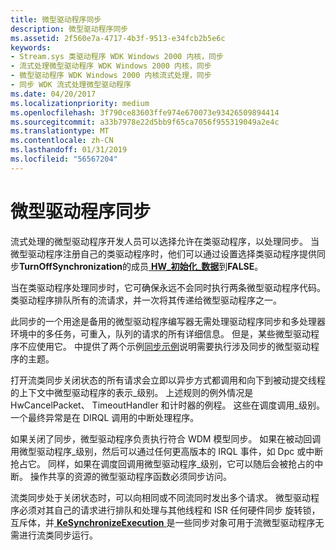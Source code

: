 ```yaml
---
title: 微型驱动程序同步
description: 微型驱动程序同步
ms.assetid: 2f560e7a-4717-4b3f-9513-e34fcb2b5e6c
keywords:
- Stream.sys 类驱动程序 WDK Windows 2000 内核，同步
- 流式处理微型驱动程序 WDK Windows 2000 内核，同步
- 微型驱动程序 WDK Windows 2000 内核流式处理，同步
- 同步 WDK 流式处理微型驱动程序
ms.date: 04/20/2017
ms.localizationpriority: medium
ms.openlocfilehash: 3f790ce83603ffe974e670073e93426509894414
ms.sourcegitcommit: a33b7978e22d5bb9f65ca7056f955319049a2e4c
ms.translationtype: MT
ms.contentlocale: zh-CN
ms.lasthandoff: 01/31/2019
ms.locfileid: "56567204"
---
```

# <a name="minidriver-synchronization"></a>微型驱动程序同步





流式处理的微型驱动程序开发人员可以选择允许在类驱动程序，以处理同步。 当微型驱动程序注册自己的类驱动程序时，他们可以通过设置选择类驱动程序提供同步**TurnOffSynchronization**的成员[ **HW\_初始化\_数据**](https://msdn.microsoft.com/library/windows/hardware/ff559682)到**FALSE**。

当在类驱动程序处理同步时，它可确保永远不会同时执行两条微型驱动程序代码。 类驱动程序排队所有的流请求，并一次将其传递给微型驱动程序之一。

此同步的一个用途是备用的微型驱动程序编写器无需处理驱动程序同步和多处理器环境中的多任务，可重入，队列的请求的所有详细信息。 但是，某些微型驱动程序不应使用它。 中提供了两个示例[同步示例](synchronization-examples.md)说明需要执行涉及同步的微型驱动程序的主题。

打开流类同步关闭状态的所有请求会立即以异步方式都调用和向下到被动提交线程的上下文中微型驱动程序的表示\_级别。 上述规则的例外情况是 HwCancelPacket、 TimeoutHandler 和计时器的例程。 这些在调度调用\_级别。 一个最终异常是在 DIRQL 调用的中断处理程序。

如果关闭了同步，微型驱动程序负责执行符合 WDM 模型同步。 如果在被动回调用微型驱动程序\_级别，然后可以通过任何更高版本的 IRQL 事件，如 Dpc 或中断抢占它。 同样，如果在调度回调用微型驱动程序\_级别，它可以随后会被抢占的中断。 操作共享的资源的微型驱动程序函数必须同步访问。

流类同步处于关闭状态时，可以向相同或不同流同时发出多个请求。 微型驱动程序必须对其自己的请求进行排队和处理与其他线程和 ISR 任何硬件同步 旋转锁，互斥体，并[ **KeSynchronizeExecution** ](https://msdn.microsoft.com/library/windows/hardware/ff553302)是一些同步对象可用于流微型驱动程序无需进行流类同步运行。

 

 




